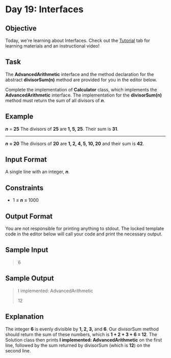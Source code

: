 # Day 19: Interfaces

## Objective 
Today, we're learning about Interfaces. Check out the [Tutorial](https://www.hackerrank.com/challenges/30-interfaces/tutorial) tab for learning materials and an instructional video!

## Task 
The **AdvancedArithmetic** interface and the method declaration for the abstract **divisorSum(n)** method are provided for you in the editor below.

Complete the implementation of **Calculator** class, which implements the **AdvancedArithmetic** interface. The implementation for the **divisorSum(n)** method must return the sum of all divisors of ***n***.

## Example 
***n*** = **25** 
The divisors of **25** are **1, 5, 25**. Their sum is **31**.

<hr>

***n*** **= 20**
The divisors of **20** are **1, 2, 4, 5, 10, 20** and their sum is **42**.

## Input Format
A single line with an integer, ***n***.

## Constraints
* 1 ≤ ***n*** ≤ 1000

## Output Format
You are not responsible for printing anything to stdout. The locked template code in the editor below will call your code and print the necessary output.

## Sample Input
> 6

## Sample Output
> I implemented: AdvancedArithmetic
>
> 12

## Explanation
The integer **6** is evenly divisible by **1, 2, 3,** and **6**. Our divisorSum method should return the sum of these numbers, which is **1 + 2 + 3 + 6 = 12**. The Solution class then prints **I implemented: AdvancedArithmetic** on the first line, followed by the sum returned by divisorSum (which is **12**) on the second line.
